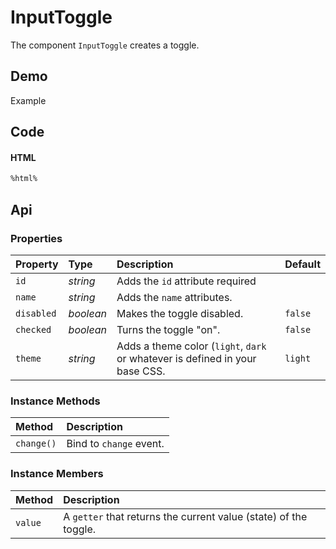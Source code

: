 # InputToggle

The component `InputToggle` creates a toggle.

## Demo

<div class="example">
  <div class="header">Example</div>
  <div class="content">
    <input-toggle id="toggle-example" checked="true" label="Change"></input-toggle>
  </div>
</div>

## Code

#### HTML
```html
%html%
```

## Api

### Properties

| Property | Type | Description | Default |
| :--- | :--- | :--- | :--- |
| `id` | *string* | Adds the <code>id</code> attribute <span class="req">required</span> | |
| `name` | *string* | Adds the <code>name</code> attributes. | |
| `disabled` | *boolean* | Makes the toggle disabled. | `false` |
| `checked` | *boolean* | Turns the toggle "on". | `false` |
| `theme` | *string* | Adds a theme color (`light`, `dark` or whatever is defined in your base CSS. | `light` |

### Instance Methods

| Method | Description |
| :--- | :--- |
| `change()` | Bind to `change` event. |

### Instance Members

| Method | Description |
| :--- | :--- |
| `value` | A `getter` that returns the current value (state) of the toggle. |
